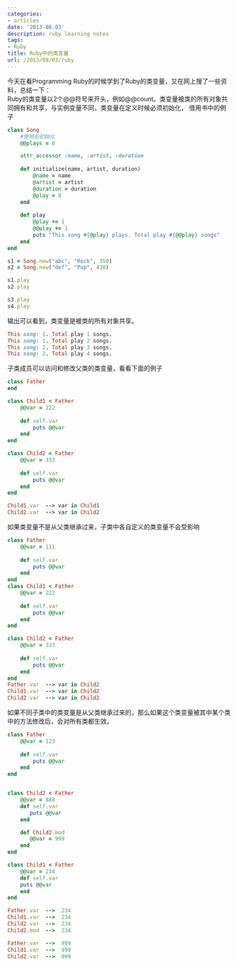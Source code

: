```yaml
---
categories:
- articles
date: '2013-08-03'
description: ruby learning notes
tags:
- Ruby
title: Ruby中的类变量
url: /2013/08/03/ruby
---
```


今天在看Programming Ruby的时候学到了Ruby的类变量，又在网上搜了一些资料，总结一下：  
Ruby的类变量以2个@@符号来开头，例如@@count。类变量被类的所有对象共同拥有和共享，与实例变量不同，类变量在定义时候必须初始化，
借用书中的例子

```ruby
class Song
    #使用前初始化
    @@plays = 0

    attr_accessor :name, :artist, :duration
    
    def initialize(name, artist, duration)
    	@name = name
    	@artist = artist
    	@duration = duration
    	@play = 0
    end
    
    def play
    	@play += 1
    	@@play += 1
    	puts "This song #{@play} plays. Total play #{@@play} songs"
    end
end

s1 = Song.new("abc", "Rock", 350)
s2 = Song.new("def", "Pop", 430)

s1.play
s2.play

s3.play
s4.play
```

输出可以看到，类变量是被类的所有对象共享。

```ruby
This song: 1. Total play 1 songs.
This song: 1. Total play 2 songs.
This song: 2. Total play 3 songs.
This song: 2. Total play 4 songs.
```

子类成员可以访问和修改父类的类变量，看看下面的例子
```ruby
class Father
end

class Child1 < Father
    @@var = 222
    
    def self.var
    	puts @@var
    end
end

class Child2 < Father
    @@var = 333
    
    def self.var
    	puts @@var
    end
end

Child1.var  --> var in Child1
Child2.var  --> var in Child2
```

如果类变量不是从父类继承过来，子类中各自定义的类变量不会受影响

```ruby
class Father
    @@var = 111
    
    def self.var
    	puts @@var
    end
end
class Child1 < Father
    @@var = 222
    
    def self.var
    	puts @@var
    end
end

class Child2 < Father
    @@var = 333
    
    def self.var
    	puts @@var
    end
end
Father.var  --> var in Child2
Child1.var  --> var in Child2
Child2.var  --> var in Child2
```

如果不同子类中的类变量是从父类继承过来的，那么如果这个类变量被其中某个类中的方法修改后，会对所有类都生效。

```ruby
class Father
    @@var = 123
    
    def self.var
    	puts @@var
    end
end


class Child2 < Father
    @@var = 888
    def self.var
       puts @@var
    end

    def Child2.mod
       @@var = 999
    end
end

class Child1 < Father
    @@var = 234
    def self.var
	puts @@var
    end
end

Father.var  -->  234
Child1.var  -->  234
Child2.var  -->  234
Child2.mod  -->  234

Father.var  -->  999
Child1.var  -->  999
Child2.var  -->  999
```
